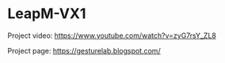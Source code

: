 # LeapM-VX1

Project video: https://www.youtube.com/watch?v=zyG7rsY_ZL8 


Project page: https://gesturelab.blogspot.com/
